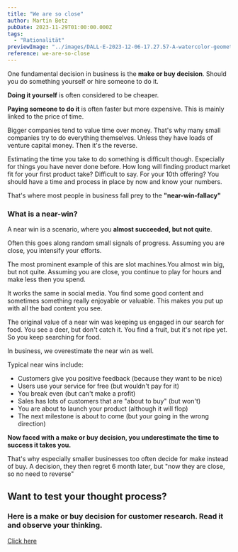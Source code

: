```yaml
---
title: "We are so close"
author: Martin Betz
pubDate: 2023-11-29T01:00:00.000Z
tags:
  - "Rationalität"
previewImage: "../images/DALL·E-2023-12-06-17.27.57-A-watercolor-geometric-style-illustration-depicting-a-businessman-mid-air-almost-reaching-the-top-of-a-cliff.-The-dynamic-pose-of-the-businessman-sho.png"
reference: we-are-so-close
---
```


One fundamental decision in business is the **make or buy decision**. Should you do something yourself or hire someone to do it.

**Doing it yourself** is often considered to be cheaper.

**Paying someone to do it** is often faster but more expensive. This is mainly linked to the price of time.

Bigger companies tend to value time over money. That's why many small companies try to do everything themselves.
Unless they have loads of venture capital money. Then it's the reverse.

Estimating the time you take to do something is difficult though. Especially for things you have never done before. How long will finding product market fit for your first product take? Difficult to say. For your 10th offering? You should have a time and process in place by now and know your numbers.

That's where most people in business fall prey to the **"near-win-fallacy"**

### What is a near-win?

A near win is a scenario, where you **almost succeeded, but not quite**.

Often this goes along random small signals of progress. Assuming you are close, you intensify your efforts.

The most prominent example of this are slot machines.You almost win big, but not quite. Assuming you are close, you continue to play for hours and make less then you spend.

It works the same in social media. You find some good content and sometimes something really enjoyable or valuable. This makes you put up with all the bad content you see.

The original value of a near win was keeping us engaged in our search for food.
You see a deer, but don't catch it. You find a fruit, but it's not ripe yet. So you keep searching for food.

In business, we overestimate the near win as well.

Typical near wins include:

- Customers give you positive feedback (because they want to be nice)
- Users use your service for free (but wouldn't pay for it)
- You break even (but can't make a profit)
- Sales has lots of customers that are "about to buy" (but won't)
- You are about to launch your product (although it will flop)
- The next milestone is about to come (but your going in the wrong direction)

**Now faced with a make or buy decision, you underestimate the time to success it takes you.**

That's why especially smaller businesses too often decide for make instead of buy. A decision, they then regret 6 month later, but "now they are close, so no need to reverse"

## Want to test your thought process?

### Here is a make or buy decision for customer research. Read it and observe your thinking.

[Click here](/services/jobs-to-be-done-agency/)
